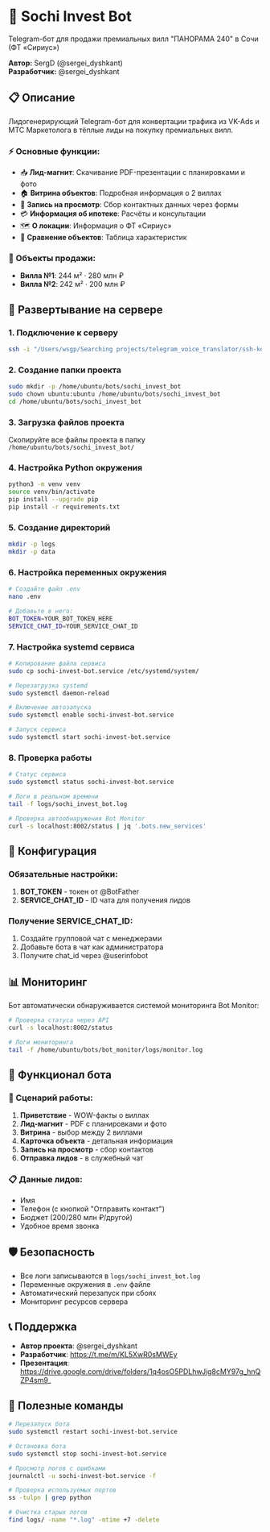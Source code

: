 # 🏡 Sochi Invest Bot

Telegram-бот для продажи премиальных вилл "ПАНОРАМА 240" в Сочи (ФТ «Сириус»)

**Автор:** SergD (@sergei_dyshkant)  
**Разработчик:** @sergei_dyshkant

## 📋 Описание

Лидогенерирующий Telegram-бот для конвертации трафика из VK-Ads и МТС Маркетолога в тёплые лиды на покупку премиальных вилл.

### ⚡ Основные функции:
- 📥 **Лид-магнит**: Скачивание PDF-презентации с планировками и фото
- 🏠 **Витрина объектов**: Подробная информация о 2 виллах
- 📅 **Запись на просмотр**: Сбор контактных данных через формы
- 💳 **Информация об ипотеке**: Расчёты и консультации
- 🗺 **О локации**: Информация о ФТ «Сириус»
- 🔄 **Сравнение объектов**: Таблица характеристик

### 🎯 Объекты продажи:
- **Вилла №1**: 244 м² · 280 млн ₽
- **Вилла №2**: 242 м² · 200 млн ₽

## 🚀 Развертывание на сервере

### 1. Подключение к серверу
```bash
ssh -i "/Users/wsgp/Searching projects/telegram_voice_translator/ssh-key-2025-06-05.key" ubuntu@168.110.208.184
```

### 2. Создание папки проекта
```bash
sudo mkdir -p /home/ubuntu/bots/sochi_invest_bot
sudo chown ubuntu:ubuntu /home/ubuntu/bots/sochi_invest_bot
cd /home/ubuntu/bots/sochi_invest_bot
```

### 3. Загрузка файлов проекта
Скопируйте все файлы проекта в папку `/home/ubuntu/bots/sochi_invest_bot/`

### 4. Настройка Python окружения
```bash
python3 -m venv venv
source venv/bin/activate
pip install --upgrade pip
pip install -r requirements.txt
```

### 5. Создание директорий
```bash
mkdir -p logs
mkdir -p data
```

### 6. Настройка переменных окружения
```bash
# Создайте файл .env
nano .env

# Добавьте в него:
BOT_TOKEN=YOUR_BOT_TOKEN_HERE
SERVICE_CHAT_ID=YOUR_SERVICE_CHAT_ID
```

### 7. Настройка systemd сервиса
```bash
# Копирование файла сервиса
sudo cp sochi-invest-bot.service /etc/systemd/system/

# Перезагрузка systemd
sudo systemctl daemon-reload

# Включение автозапуска
sudo systemctl enable sochi-invest-bot.service

# Запуск сервиса
sudo systemctl start sochi-invest-bot.service
```

### 8. Проверка работы
```bash
# Статус сервиса
sudo systemctl status sochi-invest-bot.service

# Логи в реальном времени
tail -f logs/sochi_invest_bot.log

# Проверка автообнаружения Bot Monitor
curl -s localhost:8002/status | jq '.bots.new_services'
```

## 🔧 Конфигурация

### Обязательные настройки:
1. **BOT_TOKEN** - токен от @BotFather
2. **SERVICE_CHAT_ID** - ID чата для получения лидов

### Получение SERVICE_CHAT_ID:
1. Создайте групповой чат с менеджерами
2. Добавьте бота в чат как администратора
3. Получите chat_id через @userinfobot

## 📊 Мониторинг

Бот автоматически обнаруживается системой мониторинга Bot Monitor:

```bash
# Проверка статуса через API
curl -s localhost:8002/status

# Логи мониторинга
tail -f /home/ubuntu/bots/bot_monitor/logs/monitor.log
```

## 📱 Функционал бота

### 🔄 Сценарий работы:
1. **Приветствие** - WOW-факты о виллах
2. **Лид-магнит** - PDF с планировками и фото
3. **Витрина** - выбор между 2 виллами
4. **Карточка объекта** - детальная информация
5. **Запись на просмотр** - сбор контактов
6. **Отправка лидов** - в служебный чат

### 📋 Данные лидов:
- Имя
- Телефон (с кнопкой "Отправить контакт")
- Бюджет (200/280 млн ₽/другой)
- Удобное время звонка

## 🛡️ Безопасность

- Все логи записываются в `logs/sochi_invest_bot.log`
- Переменные окружения в `.env` файле
- Автоматический перезапуск при сбоях
- Мониторинг ресурсов сервера

## 📞 Поддержка

- **Автор проекта**: @sergei_dyshkant
- **Разработчик**: https://t.me/m/KL5XwR0sMWEy
- **Презентация**: https://drive.google.com/drive/folders/1q4osO5PDLhwJig8cMY97g_hnQZP4sm9_

## 🔗 Полезные команды

```bash
# Перезапуск бота
sudo systemctl restart sochi-invest-bot.service

# Остановка бота
sudo systemctl stop sochi-invest-bot.service

# Просмотр логов с ошибками
journalctl -u sochi-invest-bot.service -f

# Проверка используемых портов
ss -tulpn | grep python

# Очистка старых логов
find logs/ -name "*.log" -mtime +7 -delete
``` 
